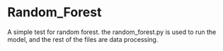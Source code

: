 # Random_Forest
A simple test for random forest.
the random_forest.py is used to run the model, and the rest of the files are data processing.

